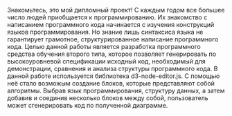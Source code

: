 Знакомьтесь, это мой дипломный проект!
С каждым годом все большее число людей приобщается к программированию. Их знакомство с написанием программного кода начинается с изучения конструкций языков программирования. Но знание лишь синтаксиса языка не гарантирует грамотное, структурированное написание программного кода. 
Целью данной работы является разработка программного средства обучения второго типа, которое позволяет генерировать по высокоуровневой спецификации исходный код, необходимый для демонстрации, сравнения и анализа структуры программного кода.
В данной работе используется библиотека d3-node-editor.js. С помощью неё стало возможым создание блоков, которые представляют собой алгоритмы.
Выбрав язык программирования, структуру данных, а затем добавив и соединив несколько блоков между собой, пользователь может сгенерировать код по полученной диаграмме.
